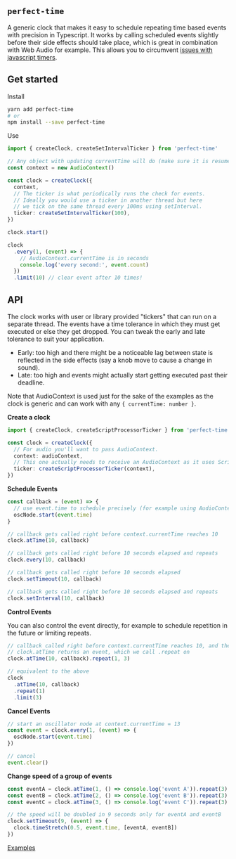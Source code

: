 ## `perfect-time`

A generic clock that makes it easy to schedule repeating time based events with precision in Typescript. It works by calling scheduled events slightly before their side effects should take place, which is great in combination with Web Audio for example. This allows you to circumvent [issues with javascript timers](https://www.html5rocks.com/en/tutorials/audio/scheduling/).

## Get started

Install

```bash
yarn add perfect-time
# or
npm install --save perfect-time
```

Use

```typescript
import { createClock, createSetIntervalTicker } from 'perfect-time'

// Any object with updating currentTime will do (make sure it is resumed)
const context = new AudioContext()

const clock = createClock({
  context,
  // The ticker is what periodically runs the check for events.
  // Ideally you would use a ticker in another thread but here
  // we tick on the same thread every 100ms using setInterval.
  ticker: createSetIntervalTicker(100),
})

clock.start()

clock
  .every(1, (event) => {
    // AudioContext.currentTime is in seconds
    console.log('every second:', event.count)
  })
  .limit(10) // clear event after 10 times!
```

## API

The clock works with user or library provided "tickers" that can run on a separate thread. The events have a time tolerance in which they must get executed or else they get dropped. You can tweak the early and late tolerance to suit your application.

- Early: too high and there might be a noticeable lag between state is reflected in the side effects (say a knob move to cause a change in sound).
- Late: too high and events might actually start getting executed past their deadline.

Note that AudioContext is used just for the sake of the examples as the clock is generic and can work with any `{ currentTime: number }`.

**Create a clock**

```typescript
import { createClock, createScriptProcessorTicker } from 'perfect-time'

const clock = createClock({
  // For audio you'll want to pass AudioContext.
  context: audioContext,
  // This one actually needs to receive an AudioContext as it uses ScriptProcessorNode internally
  ticker: createScriptProcessorTicker(context),
})
```

**Schedule Events**

```typescript
const callback = (event) => {
  // use event.time to schedule precisely (for example using AudioContext)
  oscNode.start(event.time)
}

// callback gets called right before context.currentTime reaches 10
clock.atTime(10, callback)

// callback gets called right before 10 seconds elapsed and repeats
clock.every(10, callback)

// callback gets called right before 10 seconds elapsed
clock.setTimeout(10, callback)

// callback gets called right before 10 seconds elapsed and repeats
clock.setInterval(10, callback)
```

**Control Events**

You can also control the event directly, for example to schedule repetition in the future or limiting repeats.

```typescript
// callback called right before context.currentTime reaches 10, and then every second 3 times
// clock.atTime returns an event, which we call .repeat on
clock.atTime(10, callback).repeat(1, 3)

// equivalent to the above
clock
  .atTime(10, callback)
  .repeat(1)
  .limit(3)
```

**Cancel Events**

```typescript
// start an oscillator node at context.currentTime = 13
const event = clock.every(1, (event) => {
  oscNode.start(event.time)
})

// cancel
event.clear()
```

**Change speed of a group of events**

```typescript
const eventA = clock.atTime(1, () => console.log('event A')).repeat(3)
const eventB = clock.atTime(2, () => console.log('event B')).repeat(3)
const eventC = clock.atTime(3, () => console.log('event C')).repeat(3)

// the speed will be doubled in 9 seconds only for eventA and eventB
clock.setTimeout(9, (event) => {
  clock.timeStretch(0.5, event.time, [eventA, eventB])
})
```

[Examples](https://github.com/skulptur/perfect-time/tree/master/example/src)

